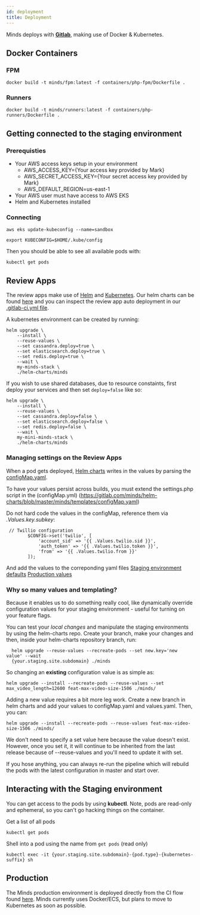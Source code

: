 ```yaml
---
id: deployment
title: Deployment
---
```


Minds deploys with **[Gitlab](https://gitlab.com/minds)**, making use of Docker & Kubernetes.

## Docker Containers

### FPM
```
docker build -t minds/fpm:latest -f containers/php-fpm/Dockerfile .
```

### Runners
```
docker build -t minds/runners:latest -f containers/php-runners/Dockerfile .
```

## Getting connected to the staging environment

### Prerequisties
* Your AWS access keys setup in your environment
    * AWS_ACCESS_KEY={Your access key provided by Mark}
    * AWS_SECRET_ACCESS_KEY={Your secret access key provided by Mark}
    * AWS_DEFAULT_REGION=us-east-1
* Your AWS user must have access to AWS EKS
* Helm and Kubernetes installed

### Connecting

```console
aws eks update-kubeconfig --name=sandbox

export KUBECONFIG=$HOME/.kube/config
```
Then you should be able to see all available pods with:

```console
kubectl get pods
```

## Review Apps

The review apps make use of [Helm](https://helm.sh) and [Kubernetes](https://kubernetes.io/). Our helm charts can be found [here](https://gitlab.com/minds/helm-charts) and you can inspect the review app auto deployment in our [.gitlab-ci.yml file](https://gitlab.com/minds/engine/blob/master/.gitlab-ci.yml#L52).

A kubernetes environment can be created by running:

```
helm upgrade \
    --install \
    --reuse-values \
    --set cassandra.deploy=true \
    --set elasticsearch.deploy=true \
    --set redis.deploy=true \
    --wait \
    my-minds-stack \
    ./helm-charts/minds
```

If you wish to use shared databases, due to resource constaints, first deploy your services and then set `deploy=false` like so:

```
helm upgrade \
    --install \
    --reuse-values \
    --set cassandra.deploy=false \
    --set elasticsearch.deploy=false \
    --set redis.deploy=false \
    --wait \
    my-mini-minds-stack \
    ./helm-charts/minds
```

### Managing settings on the Review Apps

When a pod gets deployed, [Helm charts](https://gitlab.com/minds/helm-charts) writes in the values by parsing the [configMap.yaml](https://gitlab.com/minds/helm-charts/blob/master/minds/templates/configMap.yaml). 

To have your values persist across builds, you must extend the settings.php script in the (configMap.yml) (https://gitlab.com/minds/helm-charts/blob/master/minds/templates/configMap.yaml)

Do not hard code the values in the configMap, reference them via *.Values.key.subkey*:

```
 // Twillio configuration
        $CONFIG->set('twilio', [
            'account_sid' => '{{ .Values.twilio.sid }}',
            'auth_token' => '{{ .Values.twilio.token }}',
            'from' => '{{ .Values.twilio.from }}'
        ]);

```

And add the values to the correponding yaml files
[Staging environment defaults](https://gitlab.com/minds/helm-charts/blob/master/minds/values.yaml)
[Production values](https://gitlab.com/minds/helm-charts/blob/master/minds/values-production.yaml)




### Why so many values and templating?
Because it enables us to do something really cool, like dynamically override configuration values for your staging environment - useful for turning on your feature flags.

You can test your *local changes* and manipulate the staging environments by using the helm-charts repo. Create your branch, make your changes and then, inside your helm-charts repository branch, run:

```
  helm upgrade --reuse-values --recreate-pods --set new.key='new value' --wait 
  {your.staging.site.subdomain} ./minds
```

So changing an **existing** configuration value is as simple as:
```console
helm upgrade --install --recreate-pods --reuse-values --set max_video_length=12600 feat-max-video-size-1506 ./minds/
```

Adding a new value requires a bit more leg work. Create a new branch in helm charts and add your values to configMap.yaml and values.yaml. Then, you can:

```console
helm upgrade --install --recreate-pods --reuse-values feat-max-video-size-1506 ./minds/
```

We don't need to specify a set value here because the value doesn't exist. However, once you set it, it will continue to be inherited from the last release because of --reuse-values and you'll need to update it with set.

If you hose anything, you can always re-run the pipeline which will rebuild the pods with the latest configuration in master and start over.

## Interacting with the Staging environment

You can get access to the pods by using **kubectl**. Note, pods are read-only and ephemeral, so you can't go hacking things on the container.

Get a list of all pods
```console
kubectl get pods
```

Shell into a pod using the name from ```get pods``` (read only)
```console
kubectl exec -it {your.staging.site.subdomain}-{pod.type}-{kubernetes-suffix} sh 
```

## Production

The Minds production environment is deployed directly from the CI flow found [here](https://gitlab.com/minds/engine/blob/master/.gitlab-ci.yml#L97). Minds currently uses Docker/ECS, but plans to move to Kubernetes as soon as possible. 
